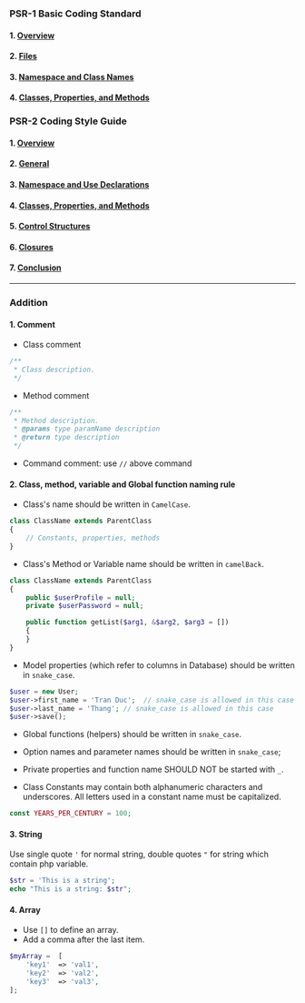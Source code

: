 ### PSR-1 Basic Coding Standard
#### 1. [Overview](./PSR-1-basic-coding-standard.md#1-overview)
#### 2. [Files]
[Files]: ./PSR-1-basic-coding-standard.md#2-files
#### 3. [Namespace and Class Names]
[Namespace and Class Names]: ./PSR-1-basic-coding-standard.md#3-namespace-and-class-names
#### 4. [Classes, Properties, and Methods]
[Classes, Properties, and Methods]: ./PSR-1-basic-coding-standard.md#4-class-constants-properties-and-methods


### PSR-2 Coding Style Guide
#### 1. [Overview](./PSR-2-coding-style-guide.md#1-overview)
#### 2. [General]
[General]: ./PSR-2-coding-style-guide.md#2-general
#### 3. [Namespace and Use Declarations]
[Namespace and Use Declarations]: ./PSR-2-coding-style-guide.md#3-namespace-and-use-declarations
#### 4. [Classes, Properties, and Methods]
[Classes, Properties, and Methods]: ./PSR-2-coding-style-guide.md#4-classes-properties-and-methods
#### 5. [Control Structures]
[Control Structures]: ./PSR-2-coding-style-guide.md#5-control-structures
#### 6. [Closures]
[Closures]: ./PSR-2-coding-style-guide.md#6-closures
#### 7. [Conclusion]
[Conclusion]: ./PSR-2-coding-style-guide.md#7-conclusion
***
### Addition

#### 1. Comment
* Class comment
```php
/**
 * Class description.
 */
```
* Method comment
```php
/**
 * Method description.
 * @params type paramName description
 * @return type description
 */
```
* Command comment: use `//` above command

#### 2. Class, method, variable and Global function naming rule
* Class's name should be written in `CamelCase`.
```php
class ClassName extends ParentClass
{
    // Constants, properties, methods
}
```

* Class's Method or Variable name should be written in `camelBack`.
```php
class ClassName extends ParentClass
{
    public $userProfile = null;
    private $userPassword = null;

    public function getList($arg1, &$arg2, $arg3 = [])
    {
    }
}
```

* Model properties (which refer to columns in Database) should be written in `snake_case`.
```php
$user = new User;
$user->first_name = 'Tran Duc';  // snake_case is allowed in this case
$user->last_name = 'Thang'; // snake_case is allowed in this case
$user->save();
```

* Global functions (helpers) should be written in `snake_case`.

* Option names and parameter names should be written in `snake_case`;

* Private properties and function name SHOULD NOT be started with `_`.

* Class Constants may contain both alphanumeric characters and underscores.
All letters used in a constant name must be capitalized.
```php
const YEARS_PER_CENTURY = 100;
```

#### 3. String
Use single quote `'` for normal string, double quotes `"` for string which contain php variable.
```php
$str = 'This is a string';
echo "This is a string: $str";
```

#### 4. Array
* Use `[]` to define an array.
* Add a comma after the last item.
```php
$myArray =  [
    'key1'  => 'val1',
    'key2'  => 'val2',
    'key3'  => 'val3',
];
```